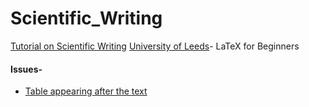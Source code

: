 # Scientific_Writing

[Tutorial on Scientific Writing](http://www.cs.technion.ac.il/~yogi/Courses/CS-Scientific-Writing/examples/simple/simple.htm)
[University of Leeds](http://www1.maths.leeds.ac.uk/LaTeX/)- LaTeX for Beginners

#### Issues-
* [Table appearing after the text](https://tex.stackexchange.com/questions/79639/why-is-my-table-appearing-before-my-text)
